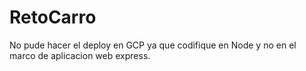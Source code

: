 # RetoCarro

No pude hacer el deploy en GCP ya que codifique en Node y no en el marco de aplicacion web express.
